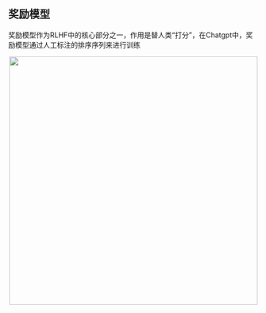 ## 奖励模型
奖励模型作为RLHF中的核心部分之一，作用是替人类“打分”，在Chatgpt中，奖励模型通过人工标注的排序序列来进行训练  
<div align=center>
  <img src="![image](https://github.com/user-attachments/assets/fcdd1bcd-136c-4e6a-8cc3-18ea8a737f1e)
" width="500" />
</div>

